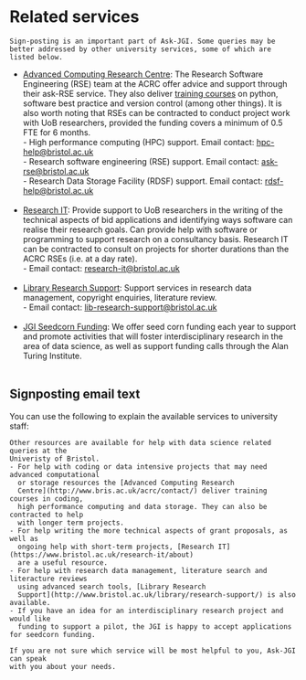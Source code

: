 # Related services

```{note}
Sign-posting is an important part of Ask-JGI. Some queries may be
better addressed by other university services, some of which are listed below.
```

- [Advanced Computing Research
  Centre](http://www.bris.ac.uk/acrc/contact/): The Research Software
  Engineering (RSE) team at the ACRC offer advice and support through their
  ask-RSE service. They also deliver [training courses](https://www.bristol.ac.uk/acrc/acrc-training/) on python,
  software best practice and version control (among other things). It
  is also worth noting that RSEs can be contracted to conduct project
  work with UoB researchers, provided the funding covers a minimum of
  0.5 FTE for 6 months.</br>
	  - High performance computing (HPC) support. Email contact:
        hpc-help@bristol.ac.uk</br>
	  - Research software engineering (RSE) support. Email contact: ask-rse@bristol.ac.uk</br>
	  - Research Data Storage Facility (RDSF) support. Email contact:
        rdsf-help@bristol.ac.uk</br></br>
- [Research IT](https://www.bristol.ac.uk/research-it/about): Provide
  support to UoB researchers in the writing of the technical aspects
  of bid applications and identifying ways software can realise their
  research goals. Can provide help with software or programming to
  support research on a consultancy basis. Research IT can be
  contracted to consult on projects for shorter durations than the
  ACRC RSEs (i.e. at a day rate).</br>
      - Email contact: research-it@bristol.ac.uk</br></br>
- [Library Research
  Support](http://www.bristol.ac.uk/library/research-support/):
  Support services in research data management, copyright enquiries,
  literature review.</br>
	  - Email contact: lib-research-support@bristol.ac.uk</br></br>
- [JGI Seedcorn Funding](https://www.bristol.ac.uk/golding/get-involved/funding/): We 
  offer seed corn funding each year to support and promote activities 
  that will foster interdisciplinary research in the area of data science,
  as well as support funding calls through the Alan Turing Institute. </br></br>

## Signposting email text

You can use the following to explain the available services to university staff:

```
Other resources are available for help with data science related queries at the 
Univeristy of Bristol.
- For help with coding or data intensive projects that may need advanced computational
  or storage resources the [Advanced Computing Research
  Centre](http://www.bris.ac.uk/acrc/contact/) deliver training courses in coding, 
  high performance computing and data storage. They can also be contracted to help 
  with longer term projects.
- For help writing the more technical aspects of grant proposals, as well as
  ongoing help with short-term projects, [Research IT](https://www.bristol.ac.uk/research-it/about) 
  are a useful resource.
- For help with research data management, literature search and literacture reviews
  using advanced search tools, [Library Research
  Support](http://www.bristol.ac.uk/library/research-support/) is also available.
- If you have an idea for an interdisciplinary research project and would like
  funding to support a pilot, the JGI is happy to accept applications for seedcorn funding.
  
If you are not sure which service will be most helpful to you, Ask-JGI can speak 
with you about your needs.
```

